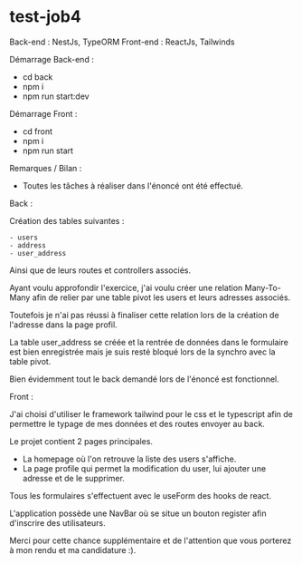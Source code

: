# test-job4
Back-end : NestJs, TypeORM
Front-end : ReactJs, Tailwinds

Démarrage Back-end : 

- cd back
- npm i
- npm run start:dev

Démarrage Front :

- cd front 
- npm i
- npm run start 

Remarques / Bilan :

- Toutes les tâches à réaliser dans l'énoncé ont été effectué.

Back : 

Création des tables suivantes : 
    
    - users 
    - address
    - user_address

Ainsi que de leurs routes et controllers associés.

Ayant voulu approfondir l'exercice, j'ai voulu créer une relation Many-To-Many afin de relier par une table pivot les users et leurs adresses associés.

Toutefois je n'ai pas réussi à finaliser cette relation lors de la création de l'adresse dans la page profil. 

La table user_address se créée et la rentrée de données dans le formulaire est bien enregistrée mais je suis resté bloqué lors de la synchro avec la table pivot. 

Bien évidemment tout le back demandé lors de l'énoncé est fonctionnel.

Front : 

J'ai choisi d'utiliser le framework tailwind pour le css et le typescript afin de permettre le typage de mes données et des routes envoyer au back.

Le projet contient 2 pages principales.

- La homepage où l'on retrouve la liste des users s'affiche.
- La page profile qui permet la modification du user, lui ajouter une adresse et de le supprimer.

Tous les formulaires s'effectuent avec le useForm des hooks de react.

L'application possède une NavBar où se situe un bouton register afin d'inscrire des utilisateurs.

Merci pour cette chance supplémentaire et de l'attention que vous porterez à mon rendu et ma candidature :).

